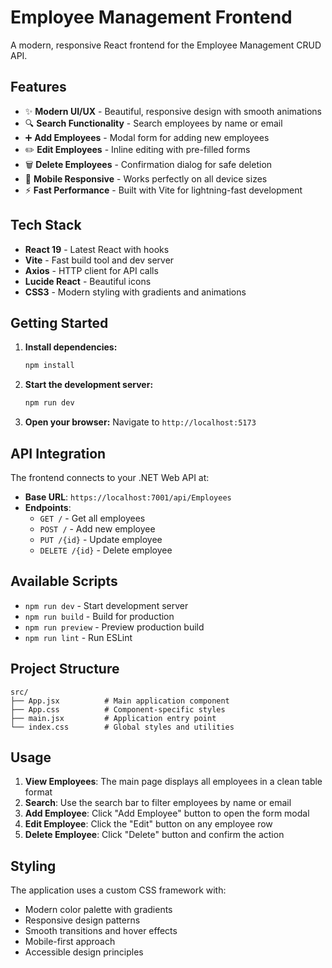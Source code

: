 # Employee Management Frontend

A modern, responsive React frontend for the Employee Management CRUD API.

## Features

- ✨ **Modern UI/UX** - Beautiful, responsive design with smooth animations
- 🔍 **Search Functionality** - Search employees by name or email
- ➕ **Add Employees** - Modal form for adding new employees
- ✏️ **Edit Employees** - Inline editing with pre-filled forms
- 🗑️ **Delete Employees** - Confirmation dialog for safe deletion
- 📱 **Mobile Responsive** - Works perfectly on all device sizes
- ⚡ **Fast Performance** - Built with Vite for lightning-fast development

## Tech Stack

- **React 19** - Latest React with hooks
- **Vite** - Fast build tool and dev server
- **Axios** - HTTP client for API calls
- **Lucide React** - Beautiful icons
- **CSS3** - Modern styling with gradients and animations

## Getting Started

1. **Install dependencies:**
   ```bash
   npm install
   ```

2. **Start the development server:**
   ```bash
   npm run dev
   ```

3. **Open your browser:**
   Navigate to `http://localhost:5173`

## API Integration

The frontend connects to your .NET Web API at:
- **Base URL**: `https://localhost:7001/api/Employees`
- **Endpoints**:
  - `GET /` - Get all employees
  - `POST /` - Add new employee
  - `PUT /{id}` - Update employee
  - `DELETE /{id}` - Delete employee

## Available Scripts

- `npm run dev` - Start development server
- `npm run build` - Build for production
- `npm run preview` - Preview production build
- `npm run lint` - Run ESLint

## Project Structure

```
src/
├── App.jsx          # Main application component
├── App.css          # Component-specific styles
├── main.jsx         # Application entry point
└── index.css        # Global styles and utilities
```

## Usage

1. **View Employees**: The main page displays all employees in a clean table format
2. **Search**: Use the search bar to filter employees by name or email
3. **Add Employee**: Click "Add Employee" button to open the form modal
4. **Edit Employee**: Click the "Edit" button on any employee row
5. **Delete Employee**: Click "Delete" button and confirm the action

## Styling

The application uses a custom CSS framework with:
- Modern color palette with gradients
- Responsive design patterns
- Smooth transitions and hover effects
- Mobile-first approach
- Accessible design principles
